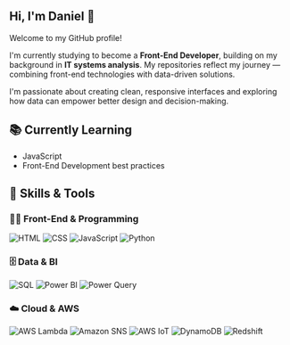 <meta name="google-site-verification" content="KnKDtWtHkScywA-cn_CW5uZdE1KWn2U-jFzy3eb4d5w" />

## Hi, I'm Daniel 👊

Welcome to my GitHub profile!

I'm currently studying to become a **Front-End Developer**, building on my background in **IT systems analysis**. My repositories reflect my journey — combining front-end technologies with data-driven solutions.

I'm passionate about creating clean, responsive interfaces and exploring how data can empower better design and decision-making.

## 📚 Currently Learning

- JavaScript
- Front-End Development best practices

## 🔧 Skills & Tools

### 👨‍💻 Front-End & Programming

![HTML](https://img.shields.io/badge/HTML5-E34F26?style=for-the-badge&logo=html5&logoColor=white)
![CSS](https://img.shields.io/badge/CSS3-1572B6?style=for-the-badge&logo=css3&logoColor=white)
![JavaScript](https://img.shields.io/badge/JavaScript-F7DF1E?style=for-the-badge&logo=javascript&logoColor=black)
![Python](https://img.shields.io/badge/Python-3776AB?style=for-the-badge&logo=python&logoColor=white)

### 🗄️ Data & BI

![SQL](https://img.shields.io/badge/SQL-4479A1?style=for-the-badge&logo=postgresql&logoColor=white)
![Power BI](https://img.shields.io/badge/PowerBI-F2C811?style=for-the-badge&logo=powerbi&logoColor=black)
![Power Query](https://img.shields.io/badge/Power%20Query-2E73B8?style=for-the-badge&logo=microsoft&logoColor=white)

### ☁️ Cloud & AWS

![AWS Lambda](https://img.shields.io/badge/AWS%20Lambda-FF9900?style=for-the-badge&logo=aws-lambda&logoColor=white)
![Amazon SNS](https://img.shields.io/badge/Amazon%20SNS-FF4F8B?style=for-the-badge&logo=amazon-aws&logoColor=white)
![AWS IoT](https://img.shields.io/badge/AWS%20IoT-232F3E?style=for-the-badge&logo=amazon-aws&logoColor=white)
![DynamoDB](https://img.shields.io/badge/DynamoDB-4053D6?style=for-the-badge&logo=amazondynamodb&logoColor=white)
![Redshift](https://img.shields.io/badge/Redshift-8C4FFF?style=for-the-badge&logo=amazon-redshift&logoColor=white)


